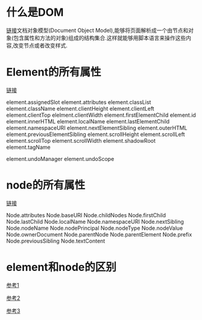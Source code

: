 # 什么是DOM
[链接](https://developer.mozilla.org/zh-CN/docs/Web/API/Document_Object_Model/Introduction)文档对象模型(Document Object Model),能够将页面解析成一个由节点和对象(包含属性和方法的对象)组成的结构集合.这样就能够用脚本语言来操作这些内容,改变节点或者改变样式.

# Element的所有属性
[链接](https://developer.mozilla.org/zh-CN/docs/Web/API/Element)

element.assignedSlot element.attributes element.classList element.className element.clientHeight element.clientLeft element.clientTop elelment.clientWidth element.firstElementChild element.id element.innerHTML element.localName element.lastElementChild element.namespaceURI element.nextElementSibling element.outerHTML element.previousElementSibling element.scrollHeight element.scrollLeft element.scrollTop element.scrollWidth element.shadowRoot element.tagName

element.undoManager element.undoScope

# node的所有属性
[链接](https://developer.mozilla.org/zh-CN/docs/Web/API/Node)

Node.attributes Node.baseURI Node.childNodes Node.firstChild Node.lastChild Node.localName Node.namespaceURI Node.nextSibling Node.nodeName Node.nodePrincipal Node.nodeType Node.nodeValue Node.ownerDocument Node.parentNode Node.parentElement Node.prefix Node.previousSibling Node.textContent

# element和node的区别

[参考1](http://stackoverflow.com/questions/9979172/difference-between-node-object-and-element-object)

[参考2](http://www.cnblogs.com/jscode/archive/2012/09/04/2670819.html)

[参考3](http://flypursue.com/jekyll/update/2016/09/21/node-vs-element.html)

